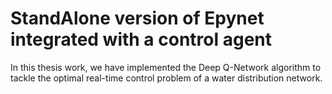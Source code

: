 # StandAlone version of Epynet integrated with a control agent
In this thesis work, we have implemented the Deep Q-Network algorithm to tackle the optimal real-time control problem of a water distribution network.
